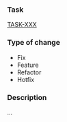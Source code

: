 ###  Task
[TASK-XXX]()

### Type of change
- Fix
- Feature
- Refactor
- Hotfix

### Description
...
